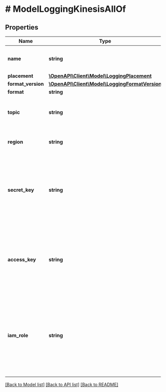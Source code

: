 # # ModelLoggingKinesisAllOf

## Properties

Name | Type | Description | Notes
------------ | ------------- | ------------- | -------------
**name** | **string** | The name for the real-time logging configuration. | [optional]
**placement** | [**\OpenAPI\Client\Model\LoggingPlacement**](LoggingPlacement.md) |  | [optional]
**format_version** | [**\OpenAPI\Client\Model\LoggingFormatVersion**](LoggingFormatVersion.md) |  | [optional]
**format** | **string** |  | [optional]
**topic** | **string** | The Amazon Kinesis stream to send logs to. Required. | [optional]
**region** | **string** | The [AWS region](https://docs.aws.amazon.com/general/latest/gr/rande.html#regional-endpoints) to stream logs to. | [optional]
**secret_key** | **string** | The secret key associated with the target Amazon Kinesis stream. Not required if &#x60;iam_role&#x60; is specified. | [optional]
**access_key** | **string** | The access key associated with the target Amazon Kinesis stream. Not required if &#x60;iam_role&#x60; is specified. | [optional]
**iam_role** | **string** | The ARN for an IAM role granting Fastly access to the target Amazon Kinesis stream. Not required if &#x60;access_key&#x60; and &#x60;secret_key&#x60; are provided. | [optional]

[[Back to Model list]](../../README.md#models) [[Back to API list]](../../README.md#endpoints) [[Back to README]](../../README.md)
